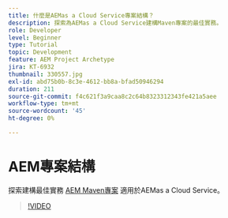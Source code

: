 ```yaml
---
title: 什麼是AEMas a Cloud Service專案結構？
description: 探索為AEMas a Cloud Service建構Maven專案的最佳實務。
role: Developer
level: Beginner
type: Tutorial
topic: Development
feature: AEM Project Archetype
jira: KT-6932
thumbnail: 330557.jpg
exl-id: abd75b0b-8c3e-4612-bb8a-bfad50946294
duration: 211
source-git-commit: f4c621f3a9caa8c2c64b8323312343fe421a5aee
workflow-type: tm+mt
source-wordcount: '45'
ht-degree: 0%

---
```


# AEM專案結構

探索建構最佳實務 [AEM Maven專案](https://experienceleague.adobe.com/docs/experience-manager-cloud-service/implementing/developing/aem-project-content-package-structure.html#developing) 適用於AEMas a Cloud Service。

>[!VIDEO](https://video.tv.adobe.com/v/330557?quality=12&learn=on)
